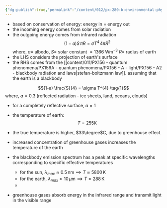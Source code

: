 ```yaml
---
{"dg-publish":true,"permalink":"/content/012/px-280-b-environmental-physics/a/px-280-a1-simplest-climate-model/","noteIcon":"1","created":"2025-01-06T12:06:04.394+00:00","updated":"2025-01-06T12:20:18.528+00:00"}
---
```


- based on conservation of energy: energy in = energy out
- the incoming energy comes from solar radiation
- the outgoing energy comes from infrared radiation
$$(1 - a)S\,\pi R = \sigma T^{4} \,4 \pi R^{2}$$
	where, 
		$a =$ albedo,
		$S =$ solar constant $= 1366$ Wm$^{-3}$
		$R=$ radius of earth
- the LHS considers the projection of earth's surface
- the RHS comes from the [[content/011/PX156 - quantum phenomena/PX156A - quantum phenomena/PX156 - A - light/PX156 - A2 - blackbody radiation and laws\|stefan-boltzmann law]]. assuming that the earth is a blackbody


$$(1-a) \frac{S}{4} = \sigma T^{4} \tag{1}$$
	where, $a = 0.3$ (reflected radiation - ice sheets, land, oceans, clouds)
- for a completely reflective surface, $a =1$

-  the temperature of earth:
$$T = 255 \text{K}$$
- the true temperature is higher, $33\degree$C, due to greenhouse effect

- increased concentration of greenhouse gases increases the temperature of the earth

- the blackbody emission spectrum has a peak at specific wavelengths corresponding to specific effective temperatures
	- for the sun, $\lambda_{max} \approx 0.5\,\text{nm} \implies T \approx 5800\,\text{K}$
	- for the earth, $\lambda_{max} \approx 10\,\mu\text{m} \implies T \approx 288\,\text{K}$
	- 
- greenhouse gases absorb energy in the infrared range and transmit light in the visible range
